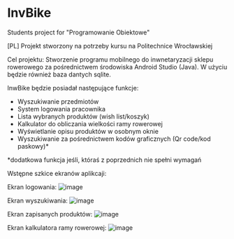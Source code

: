 # InvBike
Students project for "Programowanie Obiektowe" 

[PL]
Projekt stworzony na potrzeby kursu na Politechnice Wrocławskiej

Cel projektu: 
Stworzenie programu mobilnego do inwnetaryzacji sklepu rowerowego za pośrednictwem środowiska Android Studio (Java).
W użyciu będzie również baza dantych sqlite.

InwBike będzie posiadał następujące funkcje:
- Wyszukiwanie przedmiotów 
- System logowania pracownika
- Lista wybranych produktów (wish list/koszyk)
- Kalkulator do obliczania wielkości ramy rowerowej
- Wyświetlanie opisu produktów w osobnym oknie
- Wyszukiwanie za pośrednictwem kodów graficznych (Qr code/kod paskowy)*

*dodatkowa funkcja jeśli, któraś z poprzednich nie spełni wymagań


Wstępne szkice ekranów aplikcaji:

  Ekran logowania:
![image](https://user-images.githubusercontent.com/72787337/226333565-8a09ddb8-90cf-4f21-b17e-f53268fa9eed.png)

  Ekran wyszukiwania:
![image](https://user-images.githubusercontent.com/72787337/226334223-fe8db37c-bf7e-4d23-a14c-8d2372ab4e5b.png)

  Ekran zapisanych produktów:
 ![image](https://user-images.githubusercontent.com/72787337/226334399-3726a072-05ad-438f-8073-89c078b6e514.png)

  Ekran kalkulatora ramy rowerowej:
 ![image](https://user-images.githubusercontent.com/72787337/226334497-273f8d8d-2985-4b36-b5de-e75e7f1a2133.png)
